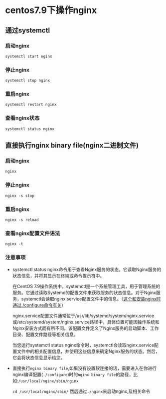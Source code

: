 # centos7.9下操作nginx

## 通过systemctl

### 启动nginx

```shell
systemctl start nginx
```

### 停止nginx

```shell
systemctl stop nginx
```

### 重启nginx

```shell
systemctl restart nginx
```

### 查看nginx状态

```shell
systemctl status nginx
```

## 直接执行nginx binary file(nginx二进制文件)

### 启动nginx

```shell
nginx
```

### 停止nginx

```shell
nginx -s stop
```

### 重启nginx

```shell
nginx -s reload
```

### 查看nginx配置文件语法

```shell
nginx -t
```

### 注意事项

* systemctl status nginx命令用于查看Nginx服务的状态。它读取Nginx服务的状态信息，并将其显示在终端或命令提示符中。

  在CentOS 7.9操作系统中，systemctl是一个系统管理工具，用于管理系统的服务。它通过读取Systemd的配置文件来获取服务的状态信息。对于Nginx服务，systemctl会读取nginx.service配置文件中的信息。（[这个和安装nginx时通过./configure命令有关](./01.安装nginx.md#安装步骤)）

  nginx.service配置文件通常位于/usr/lib/systemd/system/nginx.service或/etc/systemd/system/nginx.service路径中，具体位置可能因操作系统和Nginx安装方式而有所不同。该配置文件定义了Nginx服务的启动脚本、工作目录、配置文件路径等相关信息。

  当您运行systemctl status nginx命令时，systemctl会读取nginx.service配置文件中的相关配置信息，并使用这些信息来确定Nginx服务的状态。然后，它会将状态信息显示给您。

* 直接执行`nginx binary file`,如果没有设置软连接的话，需要进入在你进行nginx编译配置(`./configure`)时的`nginx binary file`的路径，比如:`/usr/local/nginx/sbin/nginx`

  `cd /usr/local/nginx/sbin/` 然后通过`./nginx`来启动nginx,及相关命令
